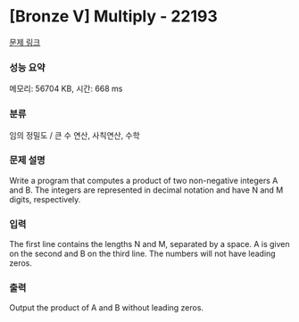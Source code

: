 # [Bronze V] Multiply - 22193 

[문제 링크](https://www.acmicpc.net/problem/22193) 

### 성능 요약

메모리: 56704 KB, 시간: 668 ms

### 분류

임의 정밀도 / 큰 수 연산, 사칙연산, 수학

### 문제 설명

<p>Write a program that computes a product of two non-negative integers A and B. The integers are represented in decimal notation and have N and M digits, respectively.</p>

### 입력 

 <p>The first line contains the lengths N and M, separated by a space. A is given on the second and B on the third line. The numbers will not have leading zeros.</p>

### 출력 

 <p>Output the product of A and B without leading zeros.</p>

